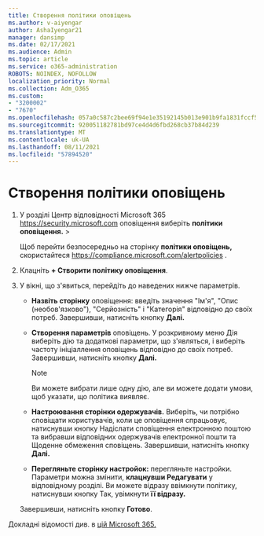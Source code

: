 ```yaml
---
title: Створення політики оповіщень
ms.author: v-aiyengar
author: AshaIyengar21
manager: dansimp
ms.date: 02/17/2021
ms.audience: Admin
ms.topic: article
ms.service: o365-administration
ROBOTS: NOINDEX, NOFOLLOW
localization_priority: Normal
ms.collection: Adm_O365
ms.custom:
- "3200002"
- "7670"
ms.openlocfilehash: 057a0c587c2bee69f94e1e35192145b013e901b9fa1831fccf566e7e64de5261
ms.sourcegitcommit: 920051182781bd97ce4d4d6fbd268cb37b84d239
ms.translationtype: MT
ms.contentlocale: uk-UA
ms.lasthandoff: 08/11/2021
ms.locfileid: "57894520"
---
```

# <a name="create-an-alert-policy"></a>Створення політики оповіщень

1. У розділі Центр відповідності Microsoft 365 <https://security.microsoft.com> оповіщення виберіть **політики оповіщення.** \>  

   Щоб перейти безпосередньо на сторінку **політики оповіщень,** скористайтеся <https://compliance.microsoft.com/alertpolicies> .

2. Клацніть **+ Створити політику оповіщення**.
3. У вікні, що з'явиться, перейдіть до наведених нижче параметрів.
   - **Назвіть сторінку** оповіщення: введіть значення  "Ім'я",  "Опис (необов'язково"), "Серйозність" і "Категорія" відповідно до своїх потреб.   Завершивши, натисніть кнопку **Далі.**
   - **Створення параметрів** оповіщень.  У розкривному меню Дія виберіть дію та додаткові параметри, що з'являться, і виберіть частоту ініціаллення оповіщень відповідно до своїх потреб. Завершивши, натисніть кнопку **Далі.**

     > [!NOTE]
     > Ви можете вибрати лише одну дію, але ви можете додати умови, щоб указати, що політика виявляє.

   - **Настроювання сторінки одержувачів.** Виберіть, чи потрібно сповіщати користувачів,  коли це оповіщення  спрацьовує, натиснувши кнопку Надіслати сповіщення електронною поштою та вибравши відповідних одержувачів електронної пошти та Щоденне обмеження сповіщень.  Завершивши, натисніть кнопку **Далі.**
   - **Перегляньте сторінку настройок:** перегляньте настройки. Параметри можна змінити, **клацнувши Редагувати** у відповідному розділі. Ви можете відразу ввімкнути політику, натиснувши кнопку Так, увімкнути **її відразу.**

   Завершивши, натисніть кнопку **Готово**.

Докладні відомості див. в [цій Microsoft 365.](https://docs.microsoft.com/microsoft-365/compliance/alert-policies)
